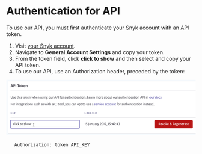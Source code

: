 # Authentication for API

To use our API, you must first authenticate your Snyk account with an API token.

1. Visit [your Snyk account](https://app.snyk.io/account).
2. Navigate to **General Account Settings** and copy your token.
3. From the token field, click **click to show** and then select and copy your API token. 
4. To use our API, use an Authorization header, preceded by the token:

![api token screen; revoke; regenerate; click to show](<../../.gitbook/assets/uuid-8d94edf8-b42b-e5b3-ada1-e157d18ff884-en (1) (2) (2) (1) (8).png>)

```
   Authorization: token API_KEY
```

